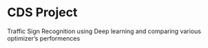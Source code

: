 # CDS Project
Traffic Sign Recognition using Deep learning and comparing various optimizer’s performences
